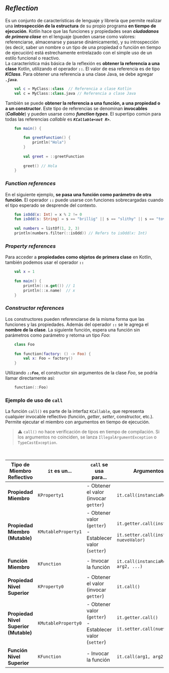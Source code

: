## *Reflection*
Es un conjunto de características de lenguaje y librería que permite realizar una **introspección de la estructura** de su propio programa **en tiempo de ejecución**. Kotlin hace que las funciones y propiedades sean ***ciudadanos de primera clase*** en el lenguaje (pueden usarse como valores: referenciarse, almacenarse y pasarse dinámicamente), y su introspección (es decir, saber un nombre o un tipo de una propiedad o función en tiempo de ejecución) está estrechamente entrelazado con el simple uso de un estilo funcional o reactivo.  
La característica más básica de la reflexión es **obtener la referencia a una clase** Kotlin, utilizando el operador **``::``**. El valor de esa referencia es de tipo ***KClass***. Para obtener una referencia a una clase Java, se debe agregar ***``.java``***.

```kotlin
    val c = MyClass::class  // Referencia a clase Kotlin
    val c = MyClass::class.java // Referencia a clase Java
```

También se puede **obtener la referencia a una función, a una propiedad o a un constructor**. Este tipo de referencias se denominan **invocables** (***Callable***) y pueden usarse como ***function types***. El supertipo común para todas las referencias *callable* es ***``KCallable<out R>``***.

```kotlin
    fun main() {
    
        fun greetFunction() {
            println("Hola")
        }
    
        val greet = ::greetFunction
    
        greet() // Hola
    }
```

### *Function references*
En el siguiente ejemplo, **se pasa una función como parámetro de otra función**. El operador **``::``** puede usarse con funciones sobrecargadas cuando el tipo esperado se desprende del contexto.

```kotlin
    fun isOdd(x: Int) = x % 2 != 0
    fun isOdd(s: String) = s == "brillig" || s == "slithy" || s == "tove"
    
    val numbers = listOf(1, 2, 3)
    println(numbers.filter(::isOdd)) // Refers to isOdd(x: Int)
```

### *Property references*
Para acceder a **propiedades como objetos de primera clase** en Kotlin, también podemos usar el operador **``::``**

```kotlin
    val x = 1
    
    fun main() {
        println(::x.get()) // 1
        println(::x.name)  // x
    }
```

### *Constructor references*
Los constructores pueden referenciarse de la misma forma que las funciones y las propiedades. Además del operador **``::``** se le agrega el **nombre de la clase**. La siguiente función, espera una función sin parámetros como parámetro y retorna un tipo *Foo*:

```kotlin
    class Foo
    
    fun function(factory: () -> Foo) {
        val x: Foo = factory()
    }
```

Utilizando ***``::Foo``***, el constructor sin argumentos de la clase *Foo*, se podría llamar directamente así:

```kotlin
    function(::Foo)
```

### Ejemplo de uso de `call`
La función ``call()`` es parte de la interfaz ``KCallable``, que representa cualquier invocable reflectivo (función, _getter_, _setter_, constructor, etc.). Permite ejecutar el miembro con argumentos en tiempo de ejecución.  
> ⚠️ ``call()`` no hace verificación de tipos en tiempo de compilación. Si los argumentos no coinciden, se lanza ``IllegalArgumentException`` o ``TypeCastException``.

<br>

| Tipo de Miembro Reflectivo             | `it` es un...       | `call` se usa para...                                       | Argumentos para `call`                                                                       | Alternativa más idiomática (si existe)                                              |
|----------------------------------------|---------------------|-------------------------------------------------------------|----------------------------------------------------------------------------------------------|-------------------------------------------------------------------------------------|
| **Propiedad Miembro**                  | `KProperty1`        | - Obtener el valor (invocar `getter`)                       | `it.call(instanciaReceptora)`                                                                | -                                                                                   |
| **Propiedad Miembro (Mutable)**        | `KMutableProperty1` | - Obtener valor (`getter`)<br>- Establecer valor (`setter`) | `it.getter.call(instanciaReceptora)`<br><br>`it.setter.call(instanciaReceptora, nuevoValor)` | -                                                                                   |
| **Función Miembro**                    | `KFunction`         | - Invocar la función                                        | `it.call(instanciaReceptora, arg1, arg2, ...)`                                               | `kFunction.invoke(instanciaReceptora, ...)`<br>(menos común para reflexión directa) |
| **Propiedad Nivel Superior**           | `KProperty0`        | - Obtener el valor (invocar `getter`)                       | `it.call()`                                                                                  | `kProperty0.get()`                                                                  |
| **Propiedad Nivel Superior (Mutable)** | `KMutableProperty0` | - Obtener valor (`getter`)<br>- Establecer valor (`setter`) | `it.getter.call()`<br><br>`it.setter.call(nuevoValor)`                                       | `kMutableProperty0.get()`<br><br>`kMutableProperty0.set(nuevoValor)`                |
| **Función Nivel Superior**             | `KFunction`         | - Invocar la función                                        | `it.call(arg1, arg2, ...)`                                                                   | `kFunction.invoke(arg1, ...)`<br>(más común para referencias a funciones)           |

